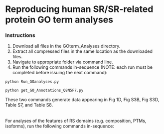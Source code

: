 # Reproducing human SR/SR-related protein GO term analyses

### Instructions
1. Download all files in the GOterm_Analyses directory.
2. Extract all compressed files in the same location as the downloaded files.
3. Navigate to appropriate folder via command line.
4. Run the following commands in-sequence (NOTE: each run must be completed before issuing the next command):

```    
python Run_GOanalyses.py
```

```    
python get_GO_Annotations_Q8N5F7.py
```

These two commands generate data appearing in Fig 1D, Fig S3B, Fig S3D, Table S7, and Table S8.
</br></br></br>
For analyses of the features of RS domains (e.g. composition, PTMs, isoforms), run the following commands in-sequence:

```    
